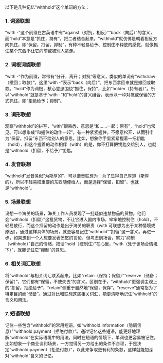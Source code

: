 以下是几种记忆“withhold”这个单词的方法：

### 1. 词源联想
“with -”这个前缀在古英语中有“against（对抗，相反）”“back（向后）”的含义，而“hold”本意是“抓住，持有”。把二者结合起来，“withhold”就仿佛是朝着相反方向抓住，即“保留，扣留，抑制”，有种不轻易给予、控制住不释放的感觉，就像抓住某个东西不让它向前或被别人拿走。

### 2. 词根词缀联想
“with -”作为前缀，常带有“分开，离开；对抗”等意义，类似的单词有“withdraw（撤回；取款）”，这里“with -”表示“back（向后）”，把东西拿回来就是撤回或取款。“hold”作为词根，核心意思围绕“抓住，保持”，比如“holder（持有者）”。所以“withhold”就是基于“with -”和“hold”的含义组合，表示以一种对抗或保留的方式抓住，即“拒绝给予；抑制”。

### 3. 词形联想
观察“withhold”的拼写，“with”很熟悉，意思是“和……一起；带有”，“hold”也常见。可以想象成“和握住的动作一起”，有一种紧紧握住，不愿意松开，从而引申为“保留，扣留”东西不给别人的意思。比如，想象你手里紧紧握着一把钥匙（hold），和这个握着的动作相伴（with）的是，你不打算把钥匙交给别人，也就是“withhold（扣留，不给予）”钥匙。

### 4. 发音联想
“withhold”发音类似“为斯厚的”，可以谐音联想为：为了显得自己厚道（斯厚的），所以不轻易把重要的东西随便给人，而是选择“保留，扣留”，也就是“withhold”。

### 5. 场景联想
设想一个海关的场景，海关工作人员发现了一批疑似违禁物品的货物。他们会“withhold（扣留）”这批货物，不让它进入国内市场，牢牢地控制住（hold），不轻易放行，而这个扣留的动作是出于海关的职责（with 可联想为出于某种情境或原因）。通过这样具体的场景，就更容易记住“withhold”“扣留”这一含义。再进一步，如果想到一个人想要发表愤怒的言论，但考虑到场合，努力“抑制（withhold）”自己的情绪，把话“hold（控制住）”在心里，“with（处于该场合情境下）”，就能记住它“抑制”的意思。

### 6. 相关词汇联想
将“withhold”与相关词汇联系起来。比如“retain（保持；保留）”“reserve（储备；保留）”，它们都有“保留，不使失去”的含义。区别在于，“withhold”更强调主观上的“扣留，拒绝给予”，“retain”侧重于自然地“保留，保存”，“reserve”通常指为了特定目的而“储备”。通过对比和联想这些相关词汇，能更清晰地记住“withhold”的含义和用法。

### 7. 短语联想
记住一些包含“withhold”的常用短语，如“withhold information（隐瞒信息）”“withhold payment（拒绝付款）”。通过记忆这些短语，能更好地理解“withhold”在实际语境中的用法，同时在短语的情境下，单词也更容易被记住。比如想象一个商业谈判场景，一方觉得另一方给出的条件不合理，于是决定“withhold payment（拒绝付款）”，以此来争取更有利的条款，这样就能加深对“withhold”含义的记忆。 
